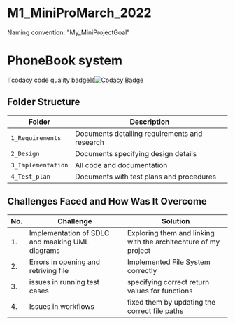 # M1_MiniProMarch_2022
Naming convention: "My_MiniProjectGoal"
# PhoneBook system
![codacy code quality badge]([![Codacy Badge](https://app.codacy.com/project/badge/Grade/2ac2ae146dc64848839205d534261567)](https://www.codacy.com/gh/arnoorlasravan/M1_MiniProMarch_2022/dashboard?utm_source=github.com&amp;utm_medium=referral&amp;utm_content=arnoorlasravan/M1_MiniProMarch_2022&amp;utm_campaign=Badge_Grade)



## Folder Structure
Folder             | Description
-------------------| -----------------------------------------
`1_Requirements`   | Documents detailing requirements and research
`2_Design`         | Documents specifying design details
`3_Implementation` | All code and documentation
`4_Test_plan`      | Documents with test plans and procedures



## Challenges Faced and How Was It Overcome
| No. | Challenge | Solution
|-----|-----------|--------
|1. | Implementation of SDLC and maaking UML diagrams | Exploring them and linking with the architechture of my project 
|2. | Errors in opening and retriving file | Implemented File System correctly |
|3. | issues in running test cases | specifying correct return values for functions
|4. | Issues in workflows | fixed them by updating the correct file paths








